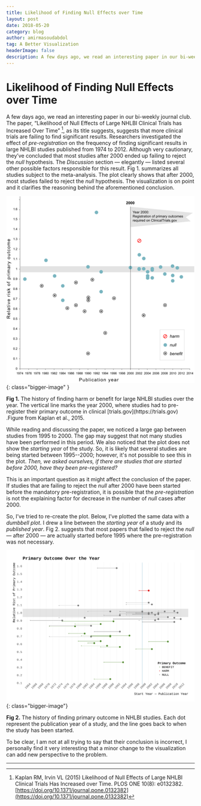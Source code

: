 ```yaml
---
title: Likelihood of Finding Null Effects over Time
layout: post
date: 2018-05-20
category: blog
author: amirmasoudabdol
tag: A Better Visualization
headerImage: false
description: A few days ago, we read an interesting paper in our bi-weekly journal club. The paper, “Likelihood of Null Effects of Large NHLBI Clinical Trials has Increased Over Time”, as its title suggests, suggests that more clinical trials are failing to find significant results.
---
```


# Likelihood of Finding Null Effects over Time

A few days ago, we read an interesting paper in our bi-weekly journal club. The paper, “Likelihood of Null Effects of Large NHLBI Clinical Trials has Increased Over Time” [^1], as its title suggests, suggests that more clinical trials are failing to find significant results. Researchers investigated the effect of *pre-registration* on the frequency of finding significant results in large NHLBI studies published from 1974 to 2012. Although very cautionary, they’ve concluded that most studies after 2000 ended up failing to reject the *null* hypothesis. The *Discussion* section — elegantly — listed several other possible factors responsible for this result. Fig 1. summarizes all studies subject to the meta-analysis. The plot clearly shows that after 2000, most studies failed to reject the *null* hypothesis. The visualization is on point and it clarifies the reasoning behind the aforementioned conclusion.

![Fig 1 of the Kaplan et al. 2015](/assets/posts/a-better-plot-nhlbi-fig-1.png){: class="bigger-image" }
<figcaption class="caption"><b>Fig 1.</b> The history of finding harm or benefit for large NHLBI studies over the year. The vertical line marks the year 2000, where studies had to pre-register their primary outcome in clinical [trials.gov](https://trials.gov) .Figure from Kaplan et al., 2015.</figcaption>

While reading and discussing the paper, we noticed a large gap between studies from 1995 to 2000. The gap may suggest that not many studies have been performed in this period. We also noticed that the plot does not show the *starting year* of the study. So, it is likely that several studies are being started between 1995--2000; however, it's not possible to see this in the plot. *Then, we asked ourselves, if there are studies that are started before 2000, have they been pre-registered?*

This is an important question as it might affect the conclusion of the paper. If studies that are failing to reject the *null* after 2000 have been started before the mandatory pre-registration, it is possible that the *pre-registration* is not the explaining factor for decrease in the number of *null* cases after 2000.

So, I’ve tried to re-create the plot. Below, I’ve plotted the same data with a *dumbbell plot*. I drew a line between the *starting year* of a study and its *published year*. Fig 2. suggests that most papers that failed to reject the *null* — after 2000 — are actually started before 1995 where the pre-registration was not necessary.

![Improved Figure](/assets/posts/a-better-plot-nhlbi-fig-2.png){: class="bigger-image"}
<figcaption class="caption"><b>Fig 2.</b> The history of finding primary outcome in NHLBI studies. Each dot represent the publication year of a study, and the line goes back to when the study has been started.</figcaption>

To be clear, I am not at all trying to say that their conclusion is incorrect, I personally find it very interesting that a minor change to the visualization can add new perspective to the problem.

---

[^1]: Kaplan RM, Irvin VL (2015) Likelihood of Null Effects of Large NHLBI Clinical Trials Has Increased over Time. PLOS ONE 10(8): e0132382. [https://doi.org/10.1371/journal.pone.0132382](https://doi.org/10.1371/journal.pone.0132382)
